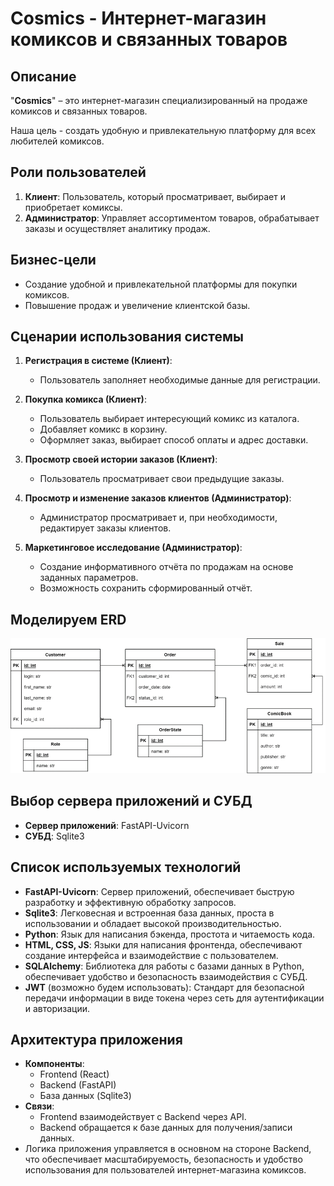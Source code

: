 # Cosmics - Интернет-магазин комиксов и связанных товаров

## Описание

"**Cosmics**" – это интернет-магазин специализированный на продаже комиксов и связанных товаров. 

Наша цель - создать удобную и привлекательную платформу для всех любителей комиксов.

## Роли пользователей

1. **Клиент**: Пользователь, который просматривает, выбирает и приобретает комиксы.
2. **Администратор**: Управляет ассортиментом товаров, обрабатывает заказы и осуществляет аналитику продаж.

## Бизнес-цели

- Создание удобной и привлекательной платформы для покупки комиксов.
- Повышение продаж и увеличение клиентской базы.

## Сценарии использования системы

1. **Регистрация в системе (Клиент)**:
   - Пользователь заполняет необходимые данные для регистрации.
   
2. **Покупка комикса (Клиент)**:
   - Пользователь выбирает интересующий комикс из каталога.
   - Добавляет комикс в корзину.
   - Оформляет заказ, выбирает способ оплаты и адрес доставки.
   
3. **Просмотр своей истории заказов (Клиент)**:
   - Пользователь просматривает свои предыдущие заказы.
   
4. **Просмотр и изменение заказов клиентов (Администратор)**:
   - Администратор просматривает и, при необходимости, редактирует заказы клиентов.
   
5. **Маркетинговое исследование (Администратор)**:
   - Создание информативного отчёта по продажам на основе заданных параметров.
   - Возможность сохранить сформированный отчёт.

## Моделируем ERD

![ERD](backend/erd_diagram.png)

## Выбор сервера приложений и СУБД

- **Сервер приложений**: FastAPI-Uvicorn
- **СУБД**: Sqlite3

## Список используемых технологий

- **FastAPI-Uvicorn**: Сервер приложений, обеспечивает быструю разработку и эффективную обработку запросов.
- **Sqlite3**: Легковесная и встроенная база данных, проста в использовании и обладает высокой производительностью.
- **Python**: Язык для написания бэкенда, простота и читаемость кода.
- **HTML, CSS, JS**: Языки для написания фронтенда, обеспечивают создание интерфейса и взаимодействие с пользователем.
- **SQLAlchemy**: Библиотека для работы с базами данных в Python, обеспечивает удобство и безопасность взаимодействия с СУБД.
- **JWT** (возможно будем использовать): Стандарт для безопасной передачи информации в виде токена через сеть для аутентификации и авторизации.

## Архитектура приложения

- **Компоненты**:
  - Frontend (React)
  - Backend (FastAPI)
  - База данных (Sqlite3)
- **Связи**:
  - Frontend взаимодействует с Backend через API.
  - Backend обращается к базе данных для получения/записи данных.
- Логика приложения управляется в основном на стороне Backend, что обеспечивает масштабируемость, безопасность и удобство использования для пользователей интернет-магазина комиксов.